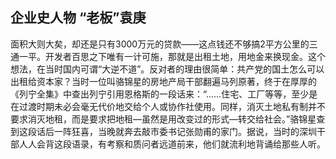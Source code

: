 ## 企业史人物 “老板”袁庚

面积大则大矣，却还是只有3000万元的贷款——这点钱还不够搞2平方公里的三通一平。开发者百思之下唯有一计可施，那就是出租土地，用地金来换现金。这个想法，在当时国内可谓“大逆不道”。反对者的理由很简单：共产党的国土怎么可以出租给资本家？当时一位叫骆锦星的房地产局干部翻遍马列原著，终于在厚厚的《列宁全集》中查出列宁引用恩格斯的一段话来：“……住宅、工厂等等，至少是在过渡时期未必会毫无代价地交给个人或协作社使用。同样，消灭土地私有制并不要求消灭地租，而是要求把地租—虽然是用改变过的形式—转交给社会。”骆锦星查到这段话后一阵狂喜，当晚就奔去敲市委书记张勋甫的家门。据说，当时的深圳干部人人会背这段语录，有考察和质问者远道前来，他们就流利地背诵给那些人听。